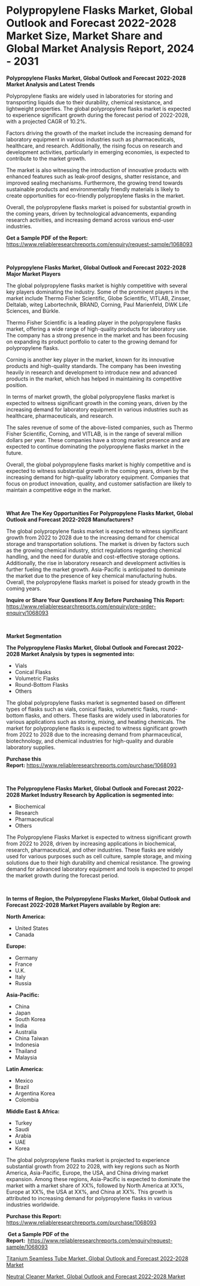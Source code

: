 <p><h1>Polypropylene Flasks Market, Global Outlook and Forecast 2022-2028 Market Size, Market Share and Global Market Analysis Report, 2024 - 2031</h1></p><p><strong>Polypropylene Flasks Market, Global Outlook and Forecast 2022-2028 Market Analysis and Latest Trends</strong></p>
<p><p>Polypropylene flasks are widely used in laboratories for storing and transporting liquids due to their durability, chemical resistance, and lightweight properties. The global polypropylene flasks market is expected to experience significant growth during the forecast period of 2022-2028, with a projected CAGR of 10.2%. </p><p>Factors driving the growth of the market include the increasing demand for laboratory equipment in various industries such as pharmaceuticals, healthcare, and research. Additionally, the rising focus on research and development activities, particularly in emerging economies, is expected to contribute to the market growth. </p><p>The market is also witnessing the introduction of innovative products with enhanced features such as leak-proof designs, shatter resistance, and improved sealing mechanisms. Furthermore, the growing trend towards sustainable products and environmentally friendly materials is likely to create opportunities for eco-friendly polypropylene flasks in the market.</p><p>Overall, the polypropylene flasks market is poised for substantial growth in the coming years, driven by technological advancements, expanding research activities, and increasing demand across various end-user industries.</p></p>
<p><strong>Get a Sample PDF of the Report:&nbsp;</strong> <a href="https://www.reliableresearchreports.com/enquiry/request-sample/1068093">https://www.reliableresearchreports.com/enquiry/request-sample/1068093</a></p>
<p>&nbsp;</p>
<p><strong>Polypropylene Flasks Market, Global Outlook and Forecast 2022-2028 Major Market Players</strong></p>
<p><p>The global polypropylene flasks market is highly competitive with several key players dominating the industry. Some of the prominent players in the market include Thermo Fisher Scientific, Globe Scientific, VITLAB, Zinsser, Deltalab, witeg Labortechnik, BRAND, Corning, Paul Marienfeld, DWK Life Sciences, and Bürkle.</p><p>Thermo Fisher Scientific is a leading player in the polypropylene flasks market, offering a wide range of high-quality products for laboratory use. The company has a strong presence in the market and has been focusing on expanding its product portfolio to cater to the growing demand for polypropylene flasks.</p><p>Corning is another key player in the market, known for its innovative products and high-quality standards. The company has been investing heavily in research and development to introduce new and advanced products in the market, which has helped in maintaining its competitive position.</p><p>In terms of market growth, the global polypropylene flasks market is expected to witness significant growth in the coming years, driven by the increasing demand for laboratory equipment in various industries such as healthcare, pharmaceuticals, and research.</p><p>The sales revenue of some of the above-listed companies, such as Thermo Fisher Scientific, Corning, and VITLAB, is in the range of several million dollars per year. These companies have a strong market presence and are expected to continue dominating the polypropylene flasks market in the future.</p><p>Overall, the global polypropylene flasks market is highly competitive and is expected to witness substantial growth in the coming years, driven by the increasing demand for high-quality laboratory equipment. Companies that focus on product innovation, quality, and customer satisfaction are likely to maintain a competitive edge in the market.</p></p>
<p>&nbsp;</p>
<p><strong>What Are The Key Opportunities For Polypropylene Flasks Market, Global Outlook and Forecast 2022-2028 Manufacturers?</strong></p>
<p><p>The global polypropylene flasks market is expected to witness significant growth from 2022 to 2028 due to the increasing demand for chemical storage and transportation solutions. The market is driven by factors such as the growing chemical industry, strict regulations regarding chemical handling, and the need for durable and cost-effective storage options. Additionally, the rise in laboratory research and development activities is further fueling the market growth. Asia-Pacific is anticipated to dominate the market due to the presence of key chemical manufacturing hubs. Overall, the polypropylene flasks market is poised for steady growth in the coming years.</p></p>
<p><strong>Inquire or Share Your Questions If Any Before Purchasing This Report:</strong> <a href="https://www.reliableresearchreports.com/enquiry/pre-order-enquiry/1068093">https://www.reliableresearchreports.com/enquiry/pre-order-enquiry/1068093</a></p>
<p>&nbsp;</p>
<p><strong>Market Segmentation</strong></p>
<p><strong>The Polypropylene Flasks Market, Global Outlook and Forecast 2022-2028 Market Analysis by types is segmented into:</strong></p>
<p><ul><li>Vials</li><li>Conical Flasks</li><li>Volumetric Flasks</li><li>Round-Bottom Flasks</li><li>Others</li></ul></p>
<p><p>The global polypropylene flasks market is segmented based on different types of flasks such as vials, conical flasks, volumetric flasks, round-bottom flasks, and others. These flasks are widely used in laboratories for various applications such as storing, mixing, and heating chemicals. The market for polypropylene flasks is expected to witness significant growth from 2022 to 2028 due to the increasing demand from pharmaceutical, biotechnology, and chemical industries for high-quality and durable laboratory supplies.</p></p>
<p><strong>Purchase this Report:&nbsp;</strong><a href="https://www.reliableresearchreports.com/purchase/1068093">https://www.reliableresearchreports.com/purchase/1068093</a></p>
<p>&nbsp;</p>
<p><strong>The Polypropylene Flasks Market, Global Outlook and Forecast 2022-2028 Market Industry Research by Application is segmented into:</strong></p>
<p><ul><li>Biochemical</li><li>Research</li><li>Pharmaceutical</li><li>Others</li></ul></p>
<p><p>The Polypropylene Flasks Market is expected to witness significant growth from 2022 to 2028, driven by increasing applications in biochemical, research, pharmaceutical, and other industries. These flasks are widely used for various purposes such as cell culture, sample storage, and mixing solutions due to their high durability and chemical resistance. The growing demand for advanced laboratory equipment and tools is expected to propel the market growth during the forecast period.</p></p>
<p>&nbsp;</p>
<p><strong>In terms of Region, the Polypropylene Flasks Market, Global Outlook and Forecast 2022-2028 Market Players available by Region are:</strong></p>
<p>
    <p> <strong> North America: </strong>
        <ul>
            <li>United States</li>
            <li>Canada</li>
        </ul>
        </p> 
    <p> <strong> Europe: </strong>
        <ul>
            <li>Germany</li>
            <li>France</li>
            <li>U.K.</li>
            <li>Italy</li>
            <li>Russia</li>
        </ul>
        </p> 
    <p> <strong> Asia-Pacific: </strong>
        <ul>
            <li>China</li>
            <li>Japan</li>
            <li>South Korea</li>
            <li>India</li>
            <li>Australia</li>
            <li>China Taiwan</li>
            <li>Indonesia</li>
            <li>Thailand</li>
            <li>Malaysia</li>
        </ul>
        </p> 
    <p> <strong> Latin America: </strong>
        <ul>
            <li>Mexico</li>
            <li>Brazil</li>
            <li>Argentina Korea</li>
            <li>Colombia</li>
        </ul>
        </p> 
    <p> <strong> Middle East & Africa: </strong>
        <ul>
            <li>Turkey</li>
            <li>Saudi</li>
            <li>Arabia</li>
            <li>UAE</li>
            <li>Korea</li>
        </ul>
    </p>
    </p>
<p><p>The global polypropylene flasks market is projected to experience substantial growth from 2022 to 2028, with key regions such as North America, Asia-Pacific, Europe, the USA, and China driving market expansion. Among these regions, Asia-Pacific is expected to dominate the market with a market share of XX%, followed by North America at XX%, Europe at XX%, the USA at XX%, and China at XX%. This growth is attributed to increasing demand for polypropylene flasks in various industries worldwide.</p></p>
<p><strong>Purchase this Report: </strong><a href="https://www.reliableresearchreports.com/purchase/1068093">https://www.reliableresearchreports.com/purchase/1068093</a></p>
<p>&nbsp;<strong>Get a Sample PDF of the Report:&nbsp;&nbsp;</strong><a href="https://www.reliableresearchreports.com/enquiry/request-sample/1068093">https://www.reliableresearchreports.com/enquiry/request-sample/1068093</a></p>
<p><strong></strong></p>
<p><p><a href="https://github.com/mauripalmi/Market-Research-Report-List-1/blob/main/titanium-seamless-tube-market-global-outlook-and-forecast-2022-2028-market.md">Titanium Seamless Tube Market, Global Outlook and Forecast 2022-2028 Market</a></p><p><a href="https://github.com/nicoletavirag/Market-Research-Report-List-1/blob/main/neutral-cleaner-market-global-outlook-and-forecast-2022-2028-market.md">Neutral Cleaner Market, Global Outlook and Forecast 2022-2028 Market</a></p></p>